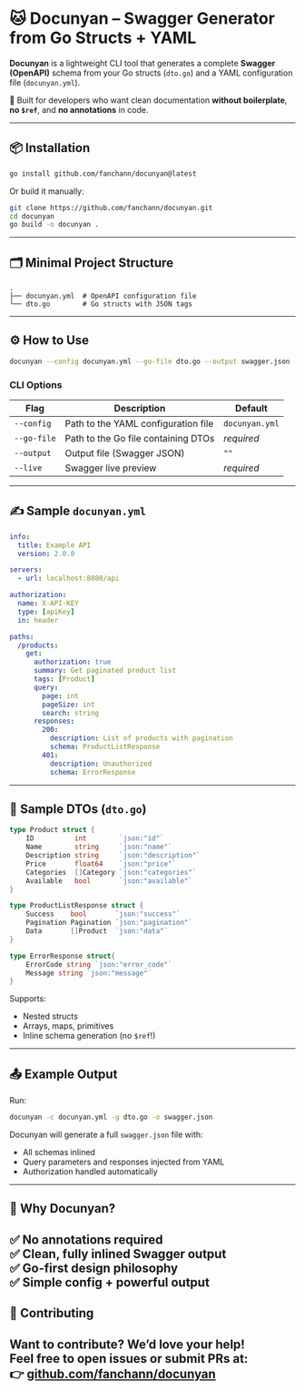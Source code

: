 # 🐱 Docunyan – Swagger Generator from Go Structs + YAML

**Docunyan** is a lightweight CLI tool that generates a complete **Swagger (OpenAPI)** schema from your Go structs (`dto.go`) and a YAML configuration file (`docunyan.yml`).  

🎯 Built for developers who want clean documentation **without boilerplate**, **no `$ref`**, and **no annotations** in code.

---

## 📦 Installation

```bash
go install github.com/fanchann/docunyan@latest
```

Or build it manually:

```bash
git clone https://github.com/fanchann/docunyan.git
cd docunyan
go build -o docunyan .
```

---

## 🗂️ Minimal Project Structure

```
.
├── docunyan.yml  # OpenAPI configuration file
└── dto.go        # Go structs with JSON tags
```

---

## ⚙️ How to Use

```bash
docunyan --config docunyan.yml --go-file dto.go --output swagger.json
```

### CLI Options

| Flag          | Description                                    | Default        |
|---------------|------------------------------------------------|----------------|
| `--config`    | Path to the YAML configuration file           | `docunyan.yml` |
| `--go-file`   | Path to the Go file containing DTOs           | *required*     |
| `--output`    | Output file (Swagger JSON)               | `""`       |
| `--live`    	| Swagger live preview               | *required*       |



---

## ✍️ Sample `docunyan.yml`

```yaml
info:
  title: Example API
  version: 2.0.0

servers:
  - url: localhost:8080/api

authorization:
  name: X-API-KEY
  type: [apiKey]
  in: header

paths:
  /products:
    get:
      authorization: true
      summary: Get paginated product list
      tags: [Product]
      query:
        page: int
        pageSize: int
        search: string
      responses:
        200:
          description: List of products with pagination
          schema: ProductListResponse
        401:
          description: Unauthorized
          schema: ErrorResponse
```

---

## 🧱 Sample DTOs (`dto.go`)

```go
type Product struct {
	ID          int        `json:"id"`
	Name        string     `json:"name"`
	Description string     `json:"description"`
	Price       float64    `json:"price"`
	Categories  []Category `json:"categories"`
	Available   bool       `json:"available"`
}

type ProductListResponse struct {
	Success    bool       `json:"success"`
	Pagination Pagination `json:"pagination"`
	Data       []Product  `json:"data"`
}

type ErrorResponse struct{
	ErrorCode string `json:"error_code"`
	Message string `json:"message"`
}
```

Supports:
- Nested structs
- Arrays, maps, primitives
- Inline schema generation (no `$ref`!)

---

## 📤 Example Output

Run:

```bash
docunyan -c docunyan.yml -g dto.go -o swagger.json
```

Docunyan will generate a full `swagger.json` file with:

- All schemas inlined
- Query parameters and responses injected from YAML
- Authorization handled automatically

---

## 🌟 Why Docunyan?

✅ No annotations required  
✅ Clean, fully inlined Swagger output  
✅ Go-first design philosophy  
✅ Simple config + powerful output  
---

## 🤝 Contributing

Want to contribute? We’d love your help!  
Feel free to open issues or submit PRs at:  
👉 [github.com/fanchann/docunyan](https://github.com/fanchann/docunyan)
---